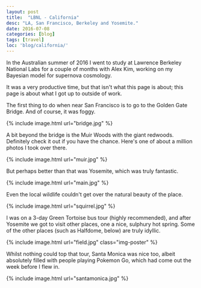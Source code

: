 ```yaml
---
layout: post
title:  "LBNL - California"
desc: "LA, San Francisco, Berkeley and Yosemite."
date: 2016-07-08
categories: [blog]
tags: [travel]
loc: 'blog/california/'
---
```


In the Australian summer of 2016 I went to study at
Lawrence Berkeley National Labs for a couple of months with Alex
Kim, working on my Bayesian model for supernova cosmology.

It was a very productive time, but that isn't what this page is about;
this page is about what I got up to outside of work.

The first thing to do when near San Francisco is to go to 
the Golden Gate Bridge. And of course, it was foggy.

{% include image.html url="bridge.jpg"  %}

A bit beyond the bridge is the Muir Woods with the giant redwoods.
Definitely check it out if you have the chance. Here's one of about a
million photos I took over there.

{% include image.html url="muir.jpg"  %}

But perhaps better than that was Yosemite, which was
truly fantastic.

{% include image.html url="main.jpg"  %}

Even the local wildlife couldn't get over the natural beauty
of the place.

{% include image.html url="squirrel.jpg"  %}

I was on a 3-day Green Tortoise bus tour (highly recommended), and
after Yosemite we got to visit other places, one a nice, sulphury hot 
spring. Some of the other places (such as Halfdome, below) are truly 
idyllic.

{% include image.html url="field.jpg" class="img-poster"  %}

Whilst nothing could top that tour, Santa Monica was nice too,
albeit absolutely filled with people playing Pokemon Go, which had
come out the week before I flew in.

{% include image.html url="santamonica.jpg"  %}


